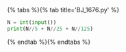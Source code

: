 {% tabs %}{% tab title='BJ_1676.py' %}

```py
N = int(input())
print(N//5 + N//25 + N//125)
```

{% endtab %}{% endtabs %}
